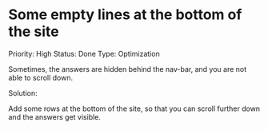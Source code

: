# Some empty lines at the bottom of the site

Priority: High
Status: Done
Type: Optimization

Sometimes, the answers are hidden behind the nav-bar, and you are not able to scroll down.

Solution:

Add some rows at the bottom of the site, so that you can scroll further down and the answers get visible.